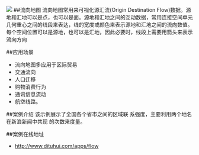 ![](http://a.dituhui.com/images/flow.png)
##流向地图
流向地图常用来可视化源汇流(Origin Destination Flow)数据。源地和汇地可以是点，也可以是面。源地和汇地之间的互动数据，常用连接空间单元几何重心之间的线段来表达，线的宽度或颜色来表示源地和汇地之间的流向数值。每个空间位置可以是源地，也可以是汇地，因此必要时，线段上需要用箭头来表示流向方向

##应用场景

* 流向地图多应用于区际贸易
* 交通流向
* 人口迁移
* 购物消费行为
* 通讯信息流动
* 航空线路。

##案例介绍
该示例展示了全国各个省市之间的区域联
系强度，主要利用两个地名在新浪新闻中共现
的次数来度量。



##案例在线地址
 * http://www.dituhui.com/apps/flow